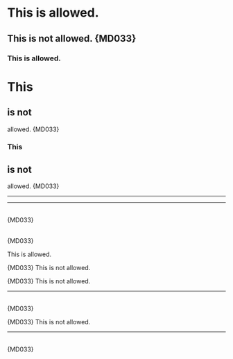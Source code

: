 <h1>This is allowed.</h1>

<h2>This is not allowed. {MD033}</h2>

<h3>This is allowed.</h3>

<h1>This <h2>is not</h2> allowed. {MD033}</h1>

<h3>This <h2>is not</h2> allowed. {MD033}</h3>

<hr>

<hr/>

<br> {MD033}

<br/> {MD033}

<p>
This is allowed.
</p>

<article> {MD033}
This is not allowed.
</article>

<p>
<article> {MD033}
This is not allowed.
</article>
<hr/>
<br/> {MD033}
</p>

<P>
<Article> {MD033}
This is not allowed.
</Article>
<Hr/>
<Br/> {MD033}
</P>
